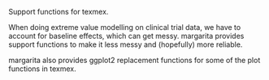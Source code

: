 Support functions for texmex.

When doing extreme value modelling on clinical trial data, we have to account
for baseline effects, which can get messy. margarita provides support functions
to make it less messy and (hopefully) more reliable.

margarita also provides ggplot2 replacement functions for some of the plot
functions in texmex.
